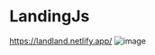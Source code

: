 # LandingJs
https://landland.netlify.app/
![image](https://github.com/oscar2697/LandingJs/assets/77596284/62c79c4a-41ff-4e08-aeee-0746b546f45c)
